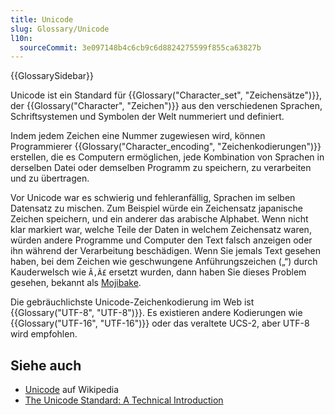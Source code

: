 ```yaml
---
title: Unicode
slug: Glossary/Unicode
l10n:
  sourceCommit: 3e097148b4c6cb9c6d8824275599f855ca63827b
---
```


{{GlossarySidebar}}

Unicode ist ein Standard für {{Glossary("Character_set", "Zeichensätze")}}, der {{Glossary("Character", "Zeichen")}} aus den verschiedenen Sprachen, Schriftsystemen und Symbolen der Welt nummeriert und definiert.

Indem jedem Zeichen eine Nummer zugewiesen wird, können Programmierer {{Glossary("Character_encoding", "Zeichenkodierungen")}} erstellen, die es Computern ermöglichen, jede Kombination von Sprachen in derselben Datei oder demselben Programm zu speichern, zu verarbeiten und zu übertragen.

Vor Unicode war es schwierig und fehleranfällig, Sprachen im selben Datensatz zu mischen. Zum Beispiel würde ein Zeichensatz japanische Zeichen speichern, und ein anderer das arabische Alphabet. Wenn nicht klar markiert war, welche Teile der Daten in welchem Zeichensatz waren, würden andere Programme und Computer den Text falsch anzeigen oder ihn während der Verarbeitung beschädigen. Wenn Sie jemals Text gesehen haben, bei dem Zeichen wie geschwungene Anführungszeichen („“) durch Kauderwelsch wie `Ã‚Â£` ersetzt wurden, dann haben Sie dieses Problem gesehen, bekannt als [Mojibake](https://en.wikipedia.org/wiki/Mojibake).

Die gebräuchlichste Unicode-Zeichenkodierung im Web ist {{Glossary("UTF-8", "UTF-8")}}. Es existieren andere Kodierungen wie {{Glossary("UTF-16", "UTF-16")}} oder das veraltete UCS-2, aber UTF-8 wird empfohlen.

## Siehe auch

- [Unicode](https://en.wikipedia.org/wiki/Unicode) auf Wikipedia
- [The Unicode Standard: A Technical Introduction](https://www.unicode.org/standard/principles.html)
